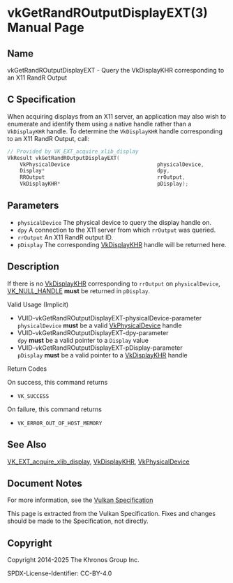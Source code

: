 # vkGetRandROutputDisplayEXT(3) Manual Page

## Name

vkGetRandROutputDisplayEXT - Query the VkDisplayKHR corresponding to an X11 RandR Output



## [](#_c_specification)C Specification

When acquiring displays from an X11 server, an application may also wish to enumerate and identify them using a native handle rather than a `VkDisplayKHR` handle. To determine the `VkDisplayKHR` handle corresponding to an X11 RandR Output, call:

```c++
// Provided by VK_EXT_acquire_xlib_display
VkResult vkGetRandROutputDisplayEXT(
    VkPhysicalDevice                            physicalDevice,
    Display*                                    dpy,
    RROutput                                    rrOutput,
    VkDisplayKHR*                               pDisplay);
```

## [](#_parameters)Parameters

- `physicalDevice` The physical device to query the display handle on.
- `dpy` A connection to the X11 server from which `rrOutput` was queried.
- `rrOutput` An X11 RandR output ID.
- `pDisplay` The corresponding [VkDisplayKHR](https://registry.khronos.org/vulkan/specs/latest/man/html/VkDisplayKHR.html) handle will be returned here.

## [](#_description)Description

If there is no [VkDisplayKHR](https://registry.khronos.org/vulkan/specs/latest/man/html/VkDisplayKHR.html) corresponding to `rrOutput` on `physicalDevice`, [VK\_NULL\_HANDLE](https://registry.khronos.org/vulkan/specs/latest/man/html/VK_NULL_HANDLE.html) **must** be returned in `pDisplay`.

Valid Usage (Implicit)

- [](#VUID-vkGetRandROutputDisplayEXT-physicalDevice-parameter)VUID-vkGetRandROutputDisplayEXT-physicalDevice-parameter  
  `physicalDevice` **must** be a valid [VkPhysicalDevice](https://registry.khronos.org/vulkan/specs/latest/man/html/VkPhysicalDevice.html) handle
- [](#VUID-vkGetRandROutputDisplayEXT-dpy-parameter)VUID-vkGetRandROutputDisplayEXT-dpy-parameter  
  `dpy` **must** be a valid pointer to a `Display` value
- [](#VUID-vkGetRandROutputDisplayEXT-pDisplay-parameter)VUID-vkGetRandROutputDisplayEXT-pDisplay-parameter  
  `pDisplay` **must** be a valid pointer to a [VkDisplayKHR](https://registry.khronos.org/vulkan/specs/latest/man/html/VkDisplayKHR.html) handle

Return Codes

On success, this command returns

- `VK_SUCCESS`

On failure, this command returns

- `VK_ERROR_OUT_OF_HOST_MEMORY`

## [](#_see_also)See Also

[VK\_EXT\_acquire\_xlib\_display](https://registry.khronos.org/vulkan/specs/latest/man/html/VK_EXT_acquire_xlib_display.html), [VkDisplayKHR](https://registry.khronos.org/vulkan/specs/latest/man/html/VkDisplayKHR.html), [VkPhysicalDevice](https://registry.khronos.org/vulkan/specs/latest/man/html/VkPhysicalDevice.html)

## [](#_document_notes)Document Notes

For more information, see the [Vulkan Specification](https://registry.khronos.org/vulkan/specs/latest/html/vkspec.html#vkGetRandROutputDisplayEXT)

This page is extracted from the Vulkan Specification. Fixes and changes should be made to the Specification, not directly.

## [](#_copyright)Copyright

Copyright 2014-2025 The Khronos Group Inc.

SPDX-License-Identifier: CC-BY-4.0